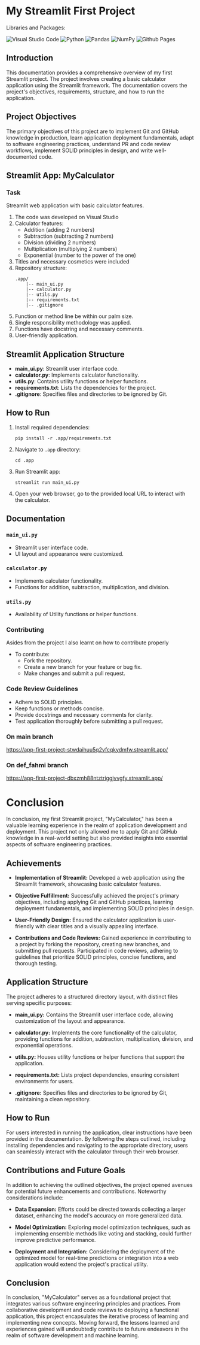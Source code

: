 # My Streamlit First Project

Libraries and Packages:

![Visual Studio Code](https://img.shields.io/badge/Visual%20Studio%20Code-0078d7.svg?style=for-the-badge&logo=visual-studio-code&logoColor=white)
![Python](https://img.shields.io/badge/python-3670A0?style=for-the-badge&logo=python&logoColor=ffdd54)
![Pandas](https://img.shields.io/badge/pandas-%23150458.svg?style=for-the-badge&logo=pandas&logoColor=white)
![NumPy](https://img.shields.io/badge/numpy-%23013243.svg?style=for-the-badge&logo=numpy&logoColor=white)
![Github Pages](https://img.shields.io/badge/github%20pages-121013?style=for-the-badge&logo=github&logoColor=white)


## Introduction
This documentation provides a comprehensive overview of my first Streamlit project. The project involves creating a basic calculator application using the Streamlit framework. The documentation covers the project's objectives, requirements, structure, and how to run the application.

## Project Objectives
The primary objectives of this project are to implement Git and GitHub knowledge in production, learn application deployment fundamentals, adapt to software engineering practices, understand PR and code review workflows, implement SOLID principles in design, and write well-documented code.

## Streamlit App: MyCalculator

### Task
Streamlit web application with basic calculator features.

1. The code was developed on Visual Studio
2. Calculator features:
   - Addition (adding 2 numbers)
   - Subtraction (subtracting 2 numbers)
   - Division (dividing 2 numbers)
   - Multiplication (multiplying 2 numbers)
   - Exponential (number to the power of the one)
3. Titles and necessary cosmetics were included
4. Repository structure:
   ```
   .app/
       |-- main_ui.py
       |-- calculator.py
       |-- utils.py
       |-- requirements.txt
       |-- .gitignore
   ```
5. Function or method line be within our palm size.
6. Single responsibility methodology was applied.
7. Functions have docstring and necessary comments.
8. User-friendly application.

## Streamlit Application Structure

- **main_ui.py**: Streamlit user interface code.
- **calculator.py**: Implements calculator functionality.
- **utils.py**: Contains utility functions or helper functions.
- **requirements.txt**: Lists the dependencies for the project.
- **.gitignore**: Specifies files and directories to be ignored by Git.

## How to Run

1. Install required dependencies:
   ```
   pip install -r .app/requirements.txt
   ```

2. Navigate to `.app` directory:
   ```
   cd .app
   ```

3. Run Streamlit app:
   ```
   streamlit run main_ui.py
   ```

4. Open your web browser, go to the provided local URL to interact with the calculator.

## Documentation

### `main_ui.py`

- Streamlit user interface code.
- UI layout and appearance were customized.

### `calculator.py`

- Implements calculator functionality.
- Functions for addition, subtraction, multiplication, and division.

### `utils.py`

- Availability of Utility functions or helper functions.

### Contributing
Asides from the project I also learnt on how to contribute properly
- To contribute:
  - Fork the repository.
  - Create a new branch for your feature or bug fix.
  - Make changes and submit a pull request.

### Code Review Guidelines

- Adhere to SOLID principles.
- Keep functions or methods concise.
- Provide docstrings and necessary comments for clarity.
- Test application thoroughly before submitting a pull request.

### On main branch
https://app-first-project-stwdaihuu5q2vfcqkydmfw.streamlit.app/

### On def_fahmi branch
https://app-first-project-dbxzmh88ntztriggjvvgfy.streamlit.app/

# Conclusion

In conclusion, my first Streamlit project, "MyCalculator," has been a valuable learning experience in the realm of application development and deployment. This project not only allowed me to apply Git and GitHub knowledge in a real-world setting but also provided insights into essential aspects of software engineering practices.

## Achievements

- **Implementation of Streamlit:** Developed a web application using the Streamlit framework, showcasing basic calculator features.
  
- **Objective Fulfillment:** Successfully achieved the project's primary objectives, including applying Git and GitHub practices, learning deployment fundamentals, and implementing SOLID principles in design.

- **User-Friendly Design:** Ensured the calculator application is user-friendly with clear titles and a visually appealing interface.

- **Contributions and Code Reviews:** Gained experience in contributing to a project by forking the repository, creating new branches, and submitting pull requests. Participated in code reviews, adhering to guidelines that prioritize SOLID principles, concise functions, and thorough testing.

## Application Structure

The project adheres to a structured directory layout, with distinct files serving specific purposes:

- **main_ui.py:** Contains the Streamlit user interface code, allowing customization of the layout and appearance.

- **calculator.py:** Implements the core functionality of the calculator, providing functions for addition, subtraction, multiplication, division, and exponential operations.

- **utils.py:** Houses utility functions or helper functions that support the application.

- **requirements.txt:** Lists project dependencies, ensuring consistent environments for users.

- **.gitignore:** Specifies files and directories to be ignored by Git, maintaining a clean repository.

## How to Run

For users interested in running the application, clear instructions have been provided in the documentation. By following the steps outlined, including installing dependencies and navigating to the appropriate directory, users can seamlessly interact with the calculator through their web browser.

## Contributions and Future Goals

In addition to achieving the outlined objectives, the project opened avenues for potential future enhancements and contributions. Noteworthy considerations include:

- **Data Expansion:** Efforts could be directed towards collecting a larger dataset, enhancing the model's accuracy on more generalized data.

- **Model Optimization:** Exploring model optimization techniques, such as implementing ensemble methods like voting and stacking, could further improve predictive performance.

- **Deployment and Integration:** Considering the deployment of the optimized model for real-time predictions or integration into a web application would extend the project's practical utility.

## Conclusion

In conclusion, "MyCalculator" serves as a foundational project that integrates various software engineering principles and practices. From collaborative development and code reviews to deploying a functional application, this project encapsulates the iterative process of learning and implementing new concepts. Moving forward, the lessons learned and experiences gained will undoubtedly contribute to future endeavors in the realm of software development and machine learning.


